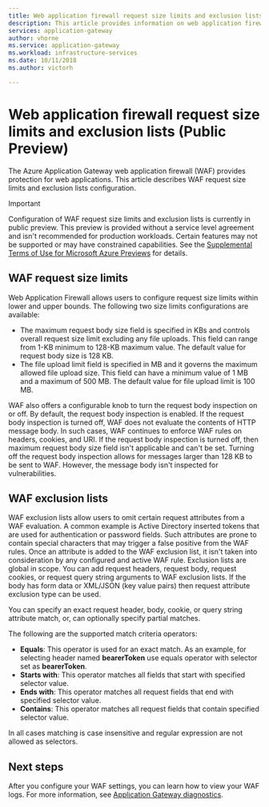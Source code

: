 ```yaml
---
title: Web application firewall request size limits and exclusion lists in Azure Application Gateway - Azure portal
description: This article provides information on web application firewall request size limits and exclusion lists configuration in Application Gateway with the Azure portal.
services: application-gateway
author: vhorne
ms.service: application-gateway
ms.workload: infrastructure-services
ms.date: 10/11/2018
ms.author: victorh

---
```


# Web application firewall request size limits and exclusion lists (Public Preview)

The Azure Application Gateway web application firewall (WAF) provides protection for web applications. This article describes WAF request size limits and exclusion lists configuration.

> [!IMPORTANT]
> Configuration of WAF request size limits and exclusion lists is currently in public preview. This preview is provided without a service level agreement and isn't recommended for production workloads. Certain features may not be supported or may have constrained capabilities. See the [Supplemental Terms of Use for Microsoft Azure Previews](https://azure.microsoft.com/support/legal/preview-supplemental-terms/) for details.

## WAF request size limits
Web Application Firewall allows users to configure request size limits within lower and upper bounds. The following two size limits configurations are available:

- The maximum request body size field is specified in KBs and controls overall request size limit excluding any file uploads. This field can range from 1-KB minimum to 128-KB maximum value. The default value for request body size is 128 KB.
- The file upload limit field is specified in MB and it governs the maximum allowed file upload size. This field can have a minimum value of 1 MB and a maximum of 500 MB. The default value for file upload limit is 100 MB.

WAF also offers a configurable knob to turn the request body inspection on or off. By default, the request body inspection is enabled. If the request body inspection is turned off, WAF does not evaluate the contents of HTTP message body. In such cases, WAF continues to enforce WAF rules on headers, cookies, and URI. If the request body inspection is turned off, then maximum request body size field isn't applicable and can't be set. Turning off the request body inspection allows for messages larger than 128 KB to be sent to WAF. However, the message body isn't inspected for vulnerabilities.

## WAF exclusion lists

WAF exclusion lists allow users to omit certain request attributes from a WAF evaluation. A common example is Active Directory inserted tokens that are used for authentication or password fields. Such attributes are prone to contain special characters that may trigger a false positive from the WAF rules. Once an attribute is added to the WAF exclusion list, it isn't taken into consideration by any configured and active WAF rule. Exclusion lists are global in scope.
You can add request headers, request body, request cookies, or request query string arguments to WAF exclusion lists. If the body has form data or XML/JSON (key value pairs) then request attribute exclusion type can be used.

You can specify an exact request header, body, cookie, or query string attribute match, or, can optionally specify partial matches.

The following are the supported match criteria operators:

- **Equals**:  This operator is used for an exact match. As an example, for selecting header named **bearerToken** use equals operator with selector set as **bearerToken**.
- **Starts with**: This operator matches all fields that start with specified selector value. 
- **Ends with**:  This operator matches all request fields that end with specified selector value. 
- **Contains**: This operator matches all request fields that contain specified selector value.

In all cases matching is case insensitive and regular expression are not allowed as selectors.

## Next steps

After you configure your WAF settings, you can learn how to view your WAF logs. For more information, see [Application Gateway diagnostics](application-gateway-diagnostics.md#diagnostic-logging).